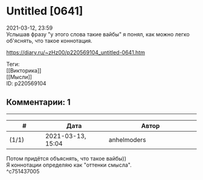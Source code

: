 Untitled [0641]
===============

  
2021-03-12, 23:59  
 Услышав фразу "у этого слова такие вайбы" я понял, как можно легко об'яснять, что такое коннотация.   
  
<https://diary.ru/~zHz00/p220569104_untitled-0641.htm>  
  
Теги:  
[[Викторика]]  
[[Мысли]]  
ID: p220569104  


Комментарии: 1
--------------

  


---



|         #         |              Дата              |                     Автор                     |           ID           |
| --- | --- | --- | --- |
| (1/1) | 2021-03-13, 15:04 | anhelmoders | c751437005 |

  
 Потом придётся объяснять, что такое вайбы))   
 Я коннотации определяю как "оттенки смысла".   
 ^c751437005